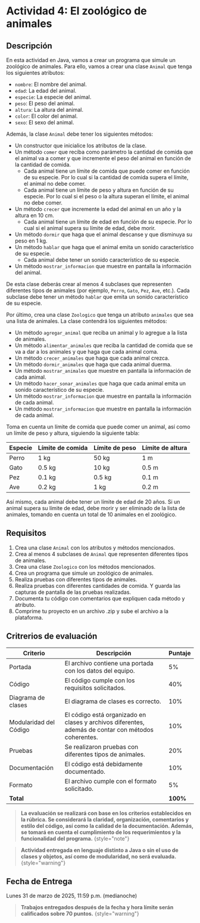 # Actividad 4: El zoológico de animales

## Descripción

En esta actividad en Java, vamos a crear un programa que simule un zoológico de animales. Para ello, vamos a crear una
clase `Animal` que tenga los siguientes atributos:

- `nombre`: El nombre del animal.
- `edad`: La edad del animal.
- `especie`: La especie del animal.
- `peso`: El peso del animal.
- `altura`: La altura del animal.
- `color`: El color del animal.
- `sexo`: El sexo del animal.

Además, la clase `Animal` debe tener los siguientes métodos:

- Un constructor que inicialice los atributos de la clase.
- Un método `comer` que reciba como parámetro la cantidad de comida que el animal va a comer y que incremente el peso
  del animal en función de la cantidad de comida.
    - Cada animal tiene un límite de comida que puede comer en función de su especie. Por lo cual si la cantidad de
      comida
      supera el límite, el animal no debe comer.
    - Cada animal tiene un límite de peso y altura en función de su especie. Por lo cual si el peso o la altura superan
      el límite, el animal no debe comer.
- Un método `crecer` que incremente la edad del animal en un año y la altura en 10 cm.
    - Cada animal tiene un límite de edad en función de su especie. Por lo cual si el animal supera su límite de edad,
      debe morir.
- Un método `dormir` que haga que el animal descanse y que disminuya su peso en 1 kg.
- Un método `hablar` que haga que el animal emita un sonido característico de su especie.
    - Cada animal debe tener un sonido característico de su especie.
- Un método `mostrar_informacion` que muestre en pantalla la información del animal.

De esta clase deberás crear al menos 4 subclases que representen diferentes tipos de animales (por ejemplo, `Perro`,
`Gato`, `Pez`, `Ave`, etc.). Cada subclase debe tener un método `hablar` que emita un sonido característico de su
especie.

Por último, crea una clase `Zoologico` que tenga un atributo `animales` que sea una lista de animales. La clase
contendrá los siguientes métodos:

- Un método `agregar_animal` que reciba un animal y lo agregue a la lista de animales.
- Un método `alimentar_animales` que reciba la cantidad de comida que se va a dar a los animales y que haga que cada
  animal coma.
- Un método `crecer_animales` que haga que cada animal crezca.
- Un método `dormir_animales` que haga que cada animal duerma.
- Un método `mostrar_animales` que muestre en pantalla la información de cada animal.
- Un método `hacer_sonar_animales` que haga que cada animal emita un sonido característico de su especie.
- Un método `mostrar_informacion` que muestre en pantalla la información de cada animal.
- Un método `mostrar_informacion` que muestre en pantalla la información de cada animal.

Toma en cuenta un límite de comida que puede comer un animal, así como un límite de peso y altura, siguiendo la
siguiente tabla:

| Especie | Límite de comida | Límite de peso | Límite de altura |
|---------|------------------|----------------|------------------|
| Perro   | 1 kg             | 50 kg          | 1 m              |
| Gato    | 0.5 kg           | 10 kg          | 0.5 m            |
| Pez     | 0.1 kg           | 0.5 kg         | 0.1 m            |
| Ave     | 0.2 kg           | 1 kg           | 0.2 m            |

Así mismo, cada animal debe tener un límite de edad de 20 años. Si un animal supera su límite de edad, debe morir y ser
eliminado de la lista de animales, tomando en cuenta un total de 10 animales en el zoológico.

## Requisitos

1. Crea una clase `Animal` con los atributos y métodos mencionados.
2. Crea al menos 4 subclases de `Animal` que representen diferentes tipos de animales.
3. Crea una clase `Zoologico` con los métodos mencionados.
4. Crea un programa que simule un zoológico de animales.
5. Realiza pruebas con diferentes tipos de animales.
6. Realiza pruebas con diferentes cantidades de comida. Y guarda las capturas de pantalla de las pruebas realizadas.
7. Documenta tu código con comentarios que expliquen cada método y atributo.
8. Comprime tu proyecto en un archivo .zip y sube el archivo a la plataforma.

## Critrerios de evaluación

| Criterio               | Descripción                                                                                         | Puntaje  |
|------------------------|-----------------------------------------------------------------------------------------------------|----------|
| Portada                | El archivo contiene una portada con los datos del equipo.                                           | 5%       |
| Código                 | El código cumple con los requisitos solicitados.                                                    | 40%      |
| Diagrama de clases     | El diagrama de clases es correcto.                                                                  | 10%      |
| Modularidad del Código | El código está organizado en clases y archivos diferentes, además de contar con métodos coherentes. | 10%      |
| Pruebas                | Se realizaron pruebas con diferentes tipos de animales.                                             | 20%      |
| Documentación          | El código está debidamente documentado.                                                             | 10%      |
| Formato                | El archivo cumple con el formato solicitado.                                                        | 5%       |
| **Total**              |                                                                                                     | **100%** |

> **La evaluación se realizará con base en los criterios establecidos en la rúbrica. Se considerará la claridad,
> organización, comentarios y estilo del código, así como la calidad de la documentación. Además, se tomará en cuenta
> el cumplimiento de los requerimientos y la funcionalidad del programa.**
> {style="note"}

> **Actividad entregada en lenguaje distinto a Java o sin el uso de clases y objetos, así como de modularidad, no será
> evaluada.**
> {style="warning"}

## Fecha de Entrega

Lunes 31 de marzo de 2025, 11:59 p.m. (medianoche)

> **Trabajos entregados después de la fecha y hora límite serán calificados sobre 70 puntos.**
> {style="warning"}